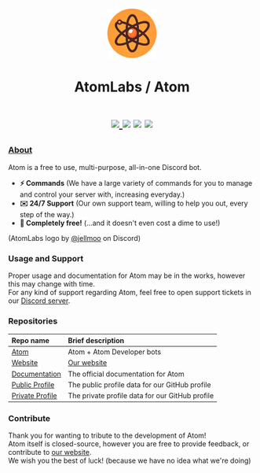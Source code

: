<p align="center">
  <img width="100" src="https://raw.githubusercontent.com/AtomLabss/.github/main/assets/images/atomgg.png?s=200&v=4" />
</p>

<h1 align="center">AtomLabs / Atom</h1>

<h1 align="center">
    <p align="center">
        <a href="https://discord.gg/HnYfxmvrHJ">
        <img src="https://img.shields.io/discord/1252393773468745852?color=7489d5&logo=discord&logoColor=ffffff" />
        </a>
        <img src="https://img.shields.io/static/v1?label=status&message=beta&color=blue">
        <img src="https://img.shields.io/badge/servers-50+-orange">
        <img src="https://img.shields.io/badge/users-76,000+-red">
    </p>
</h1>

### [About](https://atomgg.ddns.net/)

Atom is a free to use, multi-purpose, all-in-one Discord bot.

* **⚡ Commands** (We have a large variety of commands for you to manage and control your server with, increasing everyday.)
* **✉️ 24/7 Support** (Our own support team, willing to help you out, every step of the way.)
* **💸 Completely free!** (...and it doesn't even cost a dime to use!)

(AtomLabs logo by [@jellmoo](https://discord.com/users/1238982313040412693) on Discord)

### Usage and Support

Proper usage and documentation for Atom may be in the works, however this may change with time. <br />
For any kind of support regarding Atom, feel free to open support tickets in our [Discord server](https://discord.gg/HnYfxmvrHJ).

### Repositories

| Repo name | Brief description |
| :--- | :--- |
| [Atom](https://github.com/atomlabss/atom) | Atom + Atom Developer bots |
| [Website](https://github.com/atomlabss/atomweb) | [Our website](https://atomgg.ddns.net) |
| [Documentation](https://github.com/atomlabss/atom-docs) | The official documentation for Atom |
| [Public Profile](https://github.com/atomlabss/.github) | The public profile data for our GitHub profile |
| [Private Profile](https://github.com/atomlabss/.github-private) | The private profile data for our GitHub profile |

### Contribute

Thank you for wanting to tribute to the development of Atom! <br />
Atom itself is closed-source, however you are free to provide feedback, or contribute to [our website](https://github.com/atomlabss/atomweb). <br />
We wish you the best of luck! (because we have no idea what we're doing)